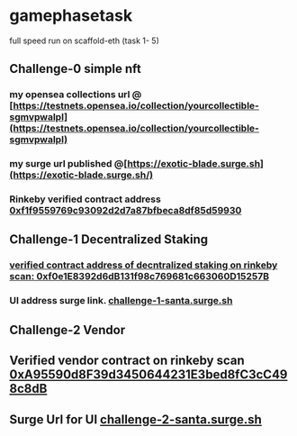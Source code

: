 # gamephasetask
full speed run on scaffold-eth (task 1- 5)

## Challenge-0 simple nft

### my opensea collections url @ [https://testnets.opensea.io/collection/yourcollectible-sgmvpwalpl](https://testnets.opensea.io/collection/yourcollectible-sgmvpwalpl)
### my surge url published @[https://exotic-blade.surge.sh](https://exotic-blade.surge.sh/)
### Rinkeby verified contract address [0xf1f9559769c93092d2d7a87bfbeca8df85d59930](https://rinkeby.etherscan.io/address/0xf1f9559769c93092d2d7a87bfbeca8df85d59930)

## Challenge-1 Decentralized Staking 

### [verified contract  address of decntralized staking on rinkeby scan: 0xf0e1E8392d6dB131f98c769681c663060D15257B ](https://rinkeby.etherscan.io/address/0xf0e1E8392d6dB131f98c769681c663060D15257B)
### UI address surge link. [challenge-1-santa.surge.sh](https://challenge-1-santa.surge.sh/)

## Challenge-2 Vendor

## Verified vendor contract on rinkeby scan [0xA95590d8F39d3450644231E3bed8fC3cC498c8dB](https://rinkeby.etherscan.io/address/0xA95590d8F39d3450644231E3bed8fC3cC498c8dB)
## Surge Url for UI [challenge-2-santa.surge.sh](https://challenge-2-santa.surge.sh)
